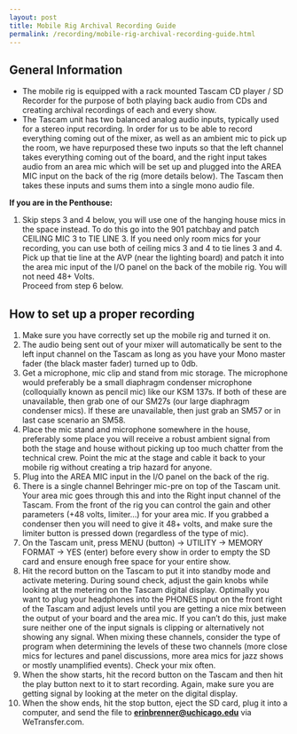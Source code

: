```yaml
---
layout: post
title: Mobile Rig Archival Recording Guide
permalink: /recording/mobile-rig-archival-recording-guide.html
---
```


## General Information  

* The mobile rig is equipped with a rack mounted Tascam CD player / SD Recorder for the purpose of both playing back audio from CDs and creating archival recordings of each and every show.
* The Tascam unit has two balanced analog audio inputs, typically used for a stereo input recording. In order for us to be able to record everything coming out of the mixer, as well as an ambient mic to pick up the room, we have repurposed these two inputs so that the left channel takes everything coming out of the board, and the right input takes audio from an area mic which will be set up and plugged into the AREA MIC input on the back of the rig (more details below). The Tascam then takes these inputs and sums them into a single mono audio file.  


**If you are in the Penthouse:**  

1. Skip steps 3 and 4 below, you will use one of the hanging house mics in the space instead. To do this go into the 901 patchbay and patch CEILING MIC 3 to TIE LINE 3. If you need only room mics for your recording, you can use both of ceiling mics 3 and 4 to tie lines 3 and 4. Pick up that tie line at the AVP (near the lighting board) and patch it into the area mic input of the I/O panel on the back of the mobile rig. You will not need 48+ Volts.  
Proceed from step 6 below.  

## How to set up a proper recording  

1. Make sure you have correctly set up the mobile rig and turned it on.
2. The audio being sent out of your mixer will automatically be sent to the left input channel on the Tascam as long as you have your Mono master fader (the black master fader) turned up to 0db.
3. Get a microphone, mic clip and stand from mic storage. The microphone would preferably be a small diaphragm condenser microphone (colloquially known as pencil mic) like our KSM 137s. If both of these are unavailable, then grab one of our SM27s (our large diaphragm condenser mics). If these are unavailable, then just grab an SM57 or in last case scenario an SM58.
4. Place the mic stand and microphone somewhere in the house, preferably some place you will receive a robust ambient signal from both the stage and house without picking up too much chatter from the technical crew. Point the mic at the stage and cable it back to your mobile rig without creating a trip hazard for anyone.
5. Plug into the AREA MIC input in the I/O panel on the back of the rig.
6. There is a single channel Behringer mic-pre on top of the Tascam unit. Your area mic goes through this and into the Right input channel of the Tascam. From the front of the rig you can control the gain and other parameters (+48 volts, limiter…) for your area mic. If you grabbed a condenser then you will need to give it 48+ volts, and make sure the limiter button is pressed down (regardless of the type of mic).
7. On the Tascam unit, press MENU (button) -> UTILITY -> MEMORY FORMAT -> YES (enter) before every show in order to empty the SD card and ensure enough free space for your entire show.
8. Hit the record button on the Tascam to put it into standby mode and activate metering. During sound check, adjust the gain knobs while looking at the metering on the Tascam digital display. Optimally you want to plug your headphones into the PHONES input on the front right of the Tascam and adjust levels until you are getting a nice mix between the output of your board and the area mic. If you can’t do this, just make sure neither one of the input signals is clipping or alternatively not showing any signal. When mixing these channels, consider the type of program when determining the levels of these two channels (more close mics for lectures and panel discussions, more area mics for jazz shows or mostly unamplified events). Check your mix often.
9. When the show starts, hit the record button on the Tascam and then hit the play button next to it to start recording. Again, make sure you are getting signal by looking at the meter on the digital display.
10. When the show ends, hit the stop button, eject the SD card, plug it into a computer, and send the file to **erinbrenner@uchicago.edu** via WeTransfer.com.
